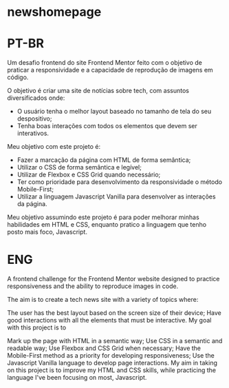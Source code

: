 # newshomepage

# PT-BR

Um desafio frontend do site Frontend Mentor feito com o objetivo de praticar a responsividade e a capacidade de reprodução de imagens em código.

O objetivo é criar uma site de notícias sobre tech, com assuntos diversificados onde:

- O usuário tenha o melhor layout baseado no tamanho de tela do seu despositivo;
- Tenha boas interações com todos os elementos que devem ser interativos.

Meu objetivo com este projeto é:

- Fazer a marcação da página com HTML de forma semântica;
- Utilizar o CSS de forma semântica e legível;
- Utilizar de Flexbox e CSS Grid quando necessário;
- Ter como prioridade para desenvolvimento da responsividade o método Mobile-First;
- Utilizar a linguagem Javascript Vanilla para desenvolver as interações da página.

Meu objetivo assumindo este projeto é para poder melhorar minhas habilidades em HTML e CSS, enquanto pratico a linguagem que tenho posto mais foco, Javascript.

# ENG

A frontend challenge for the Frontend Mentor website designed to practice responsiveness and the ability to reproduce images in code.

The aim is to create a tech news site with a variety of topics where:

The user has the best layout based on the screen size of their device;
Have good interactions with all the elements that must be interactive.
My goal with this project is to

Mark up the page with HTML in a semantic way;
Use CSS in a semantic and readable way;
Use Flexbox and CSS Grid when necessary;
Have the Mobile-First method as a priority for developing responsiveness;
Use the Javascript Vanilla language to develop page interactions.
My aim in taking on this project is to improve my HTML and CSS skills, while practicing the language I've been focusing on most, Javascript.
